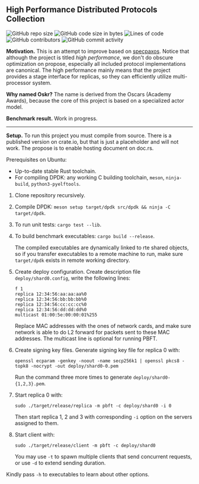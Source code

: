## High Performance Distributed Protocols Collection
![GitHub repo size](https://img.shields.io/github/repo-size/sgdxbc/oskr)
![GitHub code size in bytes](https://img.shields.io/github/languages/code-size/sgdxbc/oskr)
![Lines of code](https://img.shields.io/tokei/lines/github/sgdxbc/oskr)
![GitHub contributors](https://img.shields.io/github/contributors/sgdxbc/oskr)
![GitHub commit activity](https://img.shields.io/github/commit-activity/m/sgdxbc/oskr)

**Motivation.** This is an attempt to improve based on [specpaxos]. Notice that
although the project is titled *high performance*, we don't do obscure 
optimization on propose, especially all included protocol implementations are 
canonical. The high performance mainly means that the project provides a stage 
interface for replicas, so they can efficiently utilize multi-processor system.

**Why named Oskr?** The name is derived from the Oscars (Academy Awards), 
because the core of this project is based on a specialized actor model.

[specpaxos]: https://github.com/UWSysLab/specpaxos

**Benchmark result.** Work in progress.

----

**Setup.** To run this project you must compile from source. There is a 
published version on crate.io, but that is just a placeholder and will not work.
The propose is to enable hosting document on doc.rs.

Prerequisites on Ubuntu:
* Up-to-date stable Rust toolchain.
* For compiling DPDK: any working C building toolchain, `meson`, `ninja-build`,
`python3-pyelftools`.


1. Clone repository recursively.
2. Compile DPDK: `meson setup target/dpdk src/dpdk && ninja -C target/dpdk`.
3. To run unit tests: `cargo test --lib`.
4. To build benchmark executables: `cargo build --release`.

   The compiled executables are dynamically linked to rte shared objects, so if 
   you transfer executables to a remote machine to run, make sure `target/dpdk` 
   exists in remote working directory.
5. Create deploy configuration. Create description file `deploy/shard0.config`,
   write the following lines:
   ```
   f 1
   replica 12:34:56:aa:aa:aa%0
   replica 12:34:56:bb:bb:bb%0
   replica 12:34:56:cc:cc:cc%0
   replica 12:34:56:dd:dd:dd%0
   multicast 01:00:5e:00:00:01%255
   ```
   Replace MAC addresses with the ones of network cards, and make sure network
   is able to do L2 forward for packets sent to these MAC addresses. The 
   multicast line is optional for running PBFT.
6. Create signing key files. Generate signing key file for replica 0 with:
   ```
   openssl ecparam -genkey -noout -name secp256k1 | openssl pkcs8 -topk8 -nocrypt -out deploy/shard0-0.pem
   ```
   Run the command three more times to generate `deploy/shard0-{1,2,3}.pem`.
7. Start replica 0 with:
   ```
   sudo ./target/release/replica -m pbft -c deploy/shard0 -i 0
   ```
   Then start replica 1, 2 and 3 with corresponding `-i` option on the servers
   assigned to them.
8. Start client with:
   ```
   sudo ./target/release/client -m pbft -c deploy/shard0
   ```
   You may use `-t` to spawn multiple clients that send concurrent requests, or
   use `-d` to extend sending duration.

Kindly pass `-h` to executables to learn about other options.